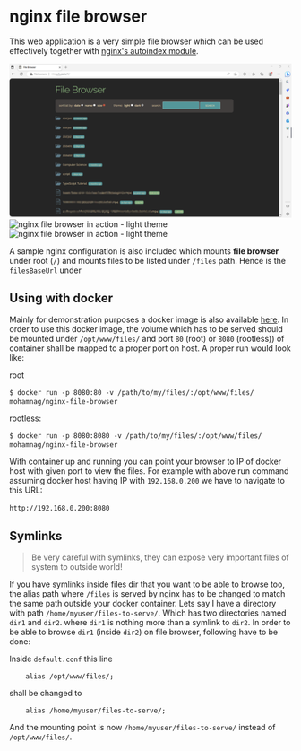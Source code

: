 # nginx file browser

This web application is a very simple file browser which can be used
effectively together with [nginx's autoindex module](http://nginx.org/en/docs/http/ngx_http_autoindex_module.html).

![nginx file browser in action - light theme](image/search.png)
![nginx file browser in action - light theme](assets/screenshot-light.jpg)
![nginx file browser in action - light theme](assets/screenshot-dark.jpg)

A sample nginx configuration is also included which mounts **file browser** under root (`/`) and mounts files to be listed under `/files` path. Hence is the `filesBaseUrl` under

## Using with docker

Mainly for demonstration purposes a docker image is also available [here](https://hub.docker.com/r/mohamnag/nginx-file-browser/).
In order to use this docker image, the volume which has to be served should
be mounted under `/opt/www/files/` and port `80` (root) or `8080` (rootless)) of container shall be mapped
to a proper port on host. A proper run would look like:

root
```
$ docker run -p 8080:80 -v /path/to/my/files/:/opt/www/files/ mohamnag/nginx-file-browser
```
rootless:
```
$ docker run -p 8080:8080 -v /path/to/my/files/:/opt/www/files/ mohamnag/nginx-file-browser
```

With container up and running you can point your browser to IP of docker host with given port to view the files. For example with above run command assuming docker host having IP with `192.168.0.200` we have to navigate to this URL:

`http://192.168.0.200:8080`


## Symlinks

> Be very careful with symlinks, they can expose very important files of system to outside world!

If you have symlinks inside files dir that you want to be able to browse too, the alias path where `/files` is served by nginx has to be changed to match the same path outside your docker container. Lets say I have a directory with path `/home/myuser/files-to-serve/`. Which has two directories named `dir1` and `dir2`. where `dir1` is nothing more than a symlink to `dir2`. In order to be able to browse `dir1` (inside `dir2`) on file browser, following have to be done:

Inside `default.conf` this line
```
    alias /opt/www/files/;
```

shall be changed to
```
    alias /home/myuser/files-to-serve/;
```

And the mounting point is now `/home/myuser/files-to-serve/` instead of `/opt/www/files/`.
